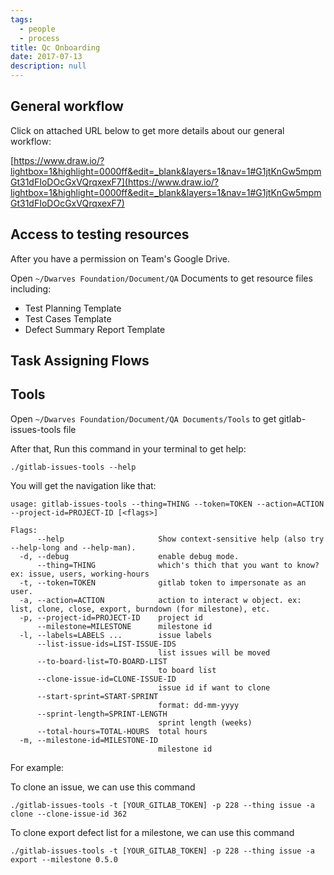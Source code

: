 ```yaml
---
tags: 
  - people
  - process
title: Qc Onboarding
date: 2017-07-13
description: null
---
```


## General workflow
Click on attached URL below to get more details about our general workflow:

[https://www.draw.io/?lightbox=1&highlight=0000ff&edit=_blank&layers=1&nav=1#G1jtKnGw5mpmGt31dFIoDOcGxVQrqxexF7](https://www.draw.io/?lightbox=1&highlight=0000ff&edit=_blank&layers=1&nav=1#G1jtKnGw5mpmGt31dFIoDOcGxVQrqxexF7)

## Access to testing resources
After you have a permission on Team's Google Drive.

Open `~/Dwarves Foundation/Document/QA`  Documents to get resource files including:

* Test Planning Template
* Test Cases Template
* Defect Summary Report Template

## Task Assigning Flows

## Tools
Open `~/Dwarves Foundation/Document/QA Documents/Tools`  to get gitlab-issues-tools file

After that, Run this command in your terminal to get help:

```plain_text
./gitlab-issues-tools --help
```

You will get the navigation like that:

```plain_text
usage: gitlab-issues-tools --thing=THING --token=TOKEN --action=ACTION --project-id=PROJECT-ID [<flags>]

Flags:
      --help                     Show context-sensitive help (also try --help-long and --help-man).
  -d, --debug                    enable debug mode.
      --thing=THING              which's thich that you want to know? ex: issue, users, working-hours
  -t, --token=TOKEN              gitlab token to impersonate as an user.
  -a, --action=ACTION            action to interact w object. ex: list, clone, close, export, burndown (for milestone), etc.
  -p, --project-id=PROJECT-ID    project id
      --milestone=MILESTONE      milestone id
  -l, --labels=LABELS ...        issue labels
      --list-issue-ids=LIST-ISSUE-IDS
                                 list issues will be moved
      --to-board-list=TO-BOARD-LIST
                                 to board list
      --clone-issue-id=CLONE-ISSUE-ID
                                 issue id if want to clone
      --start-sprint=START-SPRINT
                                 format: dd-mm-yyyy
      --sprint-length=SPRINT-LENGTH
                                 sprint length (weeks)
      --total-hours=TOTAL-HOURS  total hours
  -m, --milestone-id=MILESTONE-ID
                                 milestone id
```

For example:

To clone an issue, we can use this command

```plain_text
./gitlab-issues-tools -t [YOUR_GITLAB_TOKEN] -p 228 --thing issue -a clone --clone-issue-id 362
```

To clone export defect list for a milestone, we can use this command

```plain_text
./gitlab-issues-tools -t [YOUR_GITLAB_TOKEN] -p 228 --thing issue -a export --milestone 0.5.0
```

